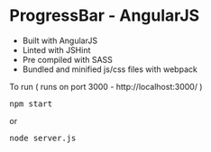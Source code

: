# ProgressBar - AngularJS

- Built with AngularJS
- Linted with JSHint
- Pre compiled with SASS
- Bundled and minified js/css files with webpack

To run ( runs on port 3000 - http://localhost:3000/ )
<pre>npm start</pre>
or
<pre>node server.js</pre>